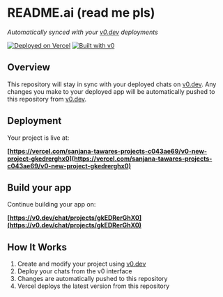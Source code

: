 # README.ai (read me pls)

*Automatically synced with your [v0.dev](https://v0.dev) deployments*

[![Deployed on Vercel](https://img.shields.io/badge/Deployed%20on-Vercel-black?style=for-the-badge&logo=vercel)](https://vercel.com/sanjana-tawares-projects-c043ae69/v0-new-project-gkedrerghx0)
[![Built with v0](https://img.shields.io/badge/Built%20with-v0.dev-black?style=for-the-badge)](https://v0.dev/chat/projects/gkEDRerGhX0)

## Overview

This repository will stay in sync with your deployed chats on [v0.dev](https://v0.dev).
Any changes you make to your deployed app will be automatically pushed to this repository from [v0.dev](https://v0.dev).

## Deployment

Your project is live at:

**[https://vercel.com/sanjana-tawares-projects-c043ae69/v0-new-project-gkedrerghx0](https://vercel.com/sanjana-tawares-projects-c043ae69/v0-new-project-gkedrerghx0)**

## Build your app

Continue building your app on:

**[https://v0.dev/chat/projects/gkEDRerGhX0](https://v0.dev/chat/projects/gkEDRerGhX0)**

## How It Works

1. Create and modify your project using [v0.dev](https://v0.dev)
2. Deploy your chats from the v0 interface
3. Changes are automatically pushed to this repository
4. Vercel deploys the latest version from this repository

